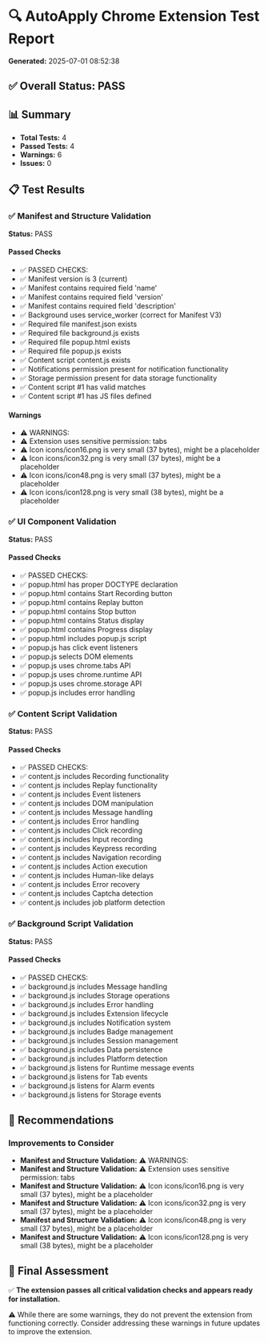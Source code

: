 # 🔍 AutoApply Chrome Extension Test Report

**Generated:** 2025-07-01 08:52:38

## ✅ Overall Status: PASS

## 📊 Summary

- **Total Tests:** 4
- **Passed Tests:** 4
- **Warnings:** 6
- **Issues:** 0

## 📋 Test Results

### ✅ Manifest and Structure Validation

**Status:** PASS

#### Passed Checks

- ✅ PASSED CHECKS:
- ✅ Manifest version is 3 (current)
- ✅ Manifest contains required field 'name'
- ✅ Manifest contains required field 'version'
- ✅ Manifest contains required field 'description'
- ✅ Background uses service_worker (correct for Manifest V3)
- ✅ Required file manifest.json exists
- ✅ Required file background.js exists
- ✅ Required file popup.html exists
- ✅ Required file popup.js exists
- ✅ Content script content.js exists
- ✅ Notifications permission present for notification functionality
- ✅ Storage permission present for data storage functionality
- ✅ Content script #1 has valid matches
- ✅ Content script #1 has JS files defined

#### Warnings

- ⚠️ WARNINGS:
- ⚠️ Extension uses sensitive permission: tabs
- ⚠️ Icon icons/icon16.png is very small (37 bytes), might be a placeholder
- ⚠️ Icon icons/icon32.png is very small (37 bytes), might be a placeholder
- ⚠️ Icon icons/icon48.png is very small (37 bytes), might be a placeholder
- ⚠️ Icon icons/icon128.png is very small (38 bytes), might be a placeholder

### ✅ UI Component Validation

**Status:** PASS

#### Passed Checks

- ✅ PASSED CHECKS:
- ✅ popup.html has proper DOCTYPE declaration
- ✅ popup.html contains Start Recording button
- ✅ popup.html contains Replay button
- ✅ popup.html contains Stop button
- ✅ popup.html contains Status display
- ✅ popup.html contains Progress display
- ✅ popup.html includes popup.js script
- ✅ popup.js has click event listeners
- ✅ popup.js selects DOM elements
- ✅ popup.js uses chrome.tabs API
- ✅ popup.js uses chrome.runtime API
- ✅ popup.js uses chrome.storage API
- ✅ popup.js includes error handling

### ✅ Content Script Validation

**Status:** PASS

#### Passed Checks

- ✅ PASSED CHECKS:
- ✅ content.js includes Recording functionality
- ✅ content.js includes Replay functionality
- ✅ content.js includes Event listeners
- ✅ content.js includes DOM manipulation
- ✅ content.js includes Message handling
- ✅ content.js includes Error handling
- ✅ content.js includes Click recording
- ✅ content.js includes Input recording
- ✅ content.js includes Keypress recording
- ✅ content.js includes Navigation recording
- ✅ content.js includes Action execution
- ✅ content.js includes Human-like delays
- ✅ content.js includes Error recovery
- ✅ content.js includes Captcha detection
- ✅ content.js includes job platform detection

### ✅ Background Script Validation

**Status:** PASS

#### Passed Checks

- ✅ PASSED CHECKS:
- ✅ background.js includes Message handling
- ✅ background.js includes Storage operations
- ✅ background.js includes Error handling
- ✅ background.js includes Extension lifecycle
- ✅ background.js includes Notification system
- ✅ background.js includes Badge management
- ✅ background.js includes Session management
- ✅ background.js includes Data persistence
- ✅ background.js includes Platform detection
- ✅ background.js listens for Runtime message events
- ✅ background.js listens for Tab events
- ✅ background.js listens for Alarm events
- ✅ background.js listens for Storage events

## 🚀 Recommendations

### Improvements to Consider

- **Manifest and Structure Validation:** ⚠️ WARNINGS:
- **Manifest and Structure Validation:** ⚠️ Extension uses sensitive permission: tabs
- **Manifest and Structure Validation:** ⚠️ Icon icons/icon16.png is very small (37 bytes), might be a placeholder
- **Manifest and Structure Validation:** ⚠️ Icon icons/icon32.png is very small (37 bytes), might be a placeholder
- **Manifest and Structure Validation:** ⚠️ Icon icons/icon48.png is very small (37 bytes), might be a placeholder
- **Manifest and Structure Validation:** ⚠️ Icon icons/icon128.png is very small (38 bytes), might be a placeholder

## 🏁 Final Assessment

✅ **The extension passes all critical validation checks and appears ready for installation.**

⚠️ While there are some warnings, they do not prevent the extension from functioning correctly.
Consider addressing these warnings in future updates to improve the extension.

